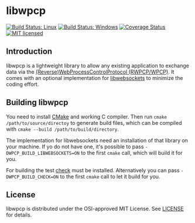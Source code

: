 # libwpcp

[![Build Status: Linux](https://travis-ci.org/paroga/DELETE_ME_20160815.svg?branch=master)](https://travis-ci.org/paroga/DELETE_ME_20160815)
[![Build Status: Windows](https://ci.appveyor.com/api/projects/status/mn7fw3008we2ag53/branch/master?svg=true)](https://ci.appveyor.com/project/paroga/delete-me-20160815/branch/master)
[![Coverage Status](https://coveralls.io/repos/paroga/DELETE_ME_20160815/badge.svg?branch=master)](https://coveralls.io/r/paroga/DELETE_ME_20160815?branch=master)
[![MIT licensed](https://img.shields.io/badge/license-MIT-blue.svg)](https://raw.githubusercontent.com/paroga/DELETE_ME_20160815/master/LICENSE)

## Introduction

libwpcp is a lightweight library to allow any existing application to exchange data via the [(Reverse)WebProcessControlProtocol (RWPCP/WPCP)](http://wpcp.net). It comes with an optional implementation for [libwebsockets](https://libwebsockets.org) to minimize the coding effort.

## Building libwpcp

You need to install [CMake](https://cmake.org) and working C compiler. Then run `cmake /path/to/source/directoy` to generate build files, which can be compiled with `cmake --build /path/to/build/directory`.

The implementation for libwebsockets need an installation of that library on your machine. If yo do not have one, it's possible to pass `-DWPCP_BUILD_LIBWEBSOCKETS=ON` to the first `cmake` call, which will build it for you.

For building the test [check](https://libcheck.github.io/check/) must be installed. Alternatively you can pass `-DWPCP_BUILD_CHECK=ON` to the first `cmake` call to let it build for you.

## License

libwpcp is distributed under the OSI-approved MIT License. See [LICENSE](LICENSE) for details.
